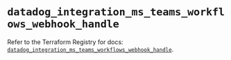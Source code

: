 # `datadog_integration_ms_teams_workflows_webhook_handle`

Refer to the Terraform Registry for docs: [`datadog_integration_ms_teams_workflows_webhook_handle`](https://registry.terraform.io/providers/datadog/datadog/3.60.0/docs/resources/integration_ms_teams_workflows_webhook_handle).
